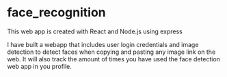 # face_recognition

This web app is created with React and Node.js using express

I have built a webapp that includes user login credentials and image detection to detect faces when copying and pasting any image link on the web. It will also track the amount of times you have used the face detection web app in you profile.
